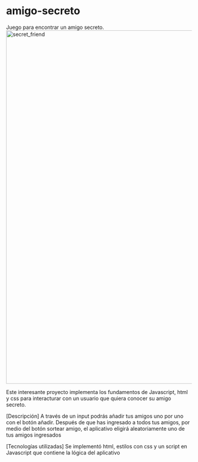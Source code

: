 # amigo-secreto

Juego para encontrar un amigo secreto.
<img width="957" alt="secret_friend" src="https://github.com/user-attachments/assets/c7c268cc-da64-48b6-a796-c20021feb95a" />

Este interesante proyecto implementa los fundamentos de Javascript, html y css para interacturar con un usuario que quiera conocer su amigo secreto. 

[Descripción] A través de un input podrás añadir tus amigos uno por uno con el botón añadir. Después de que has ingresado a todos tus amigos, por medio del botón
sortear amigo, el aplicativo eligirá aleatoriamente uno de tus amigos ingresados

[Tecnologías utilizadas] Se implementó html, estilos con css y un script en Javascript que contiene la lógica del aplicativo
